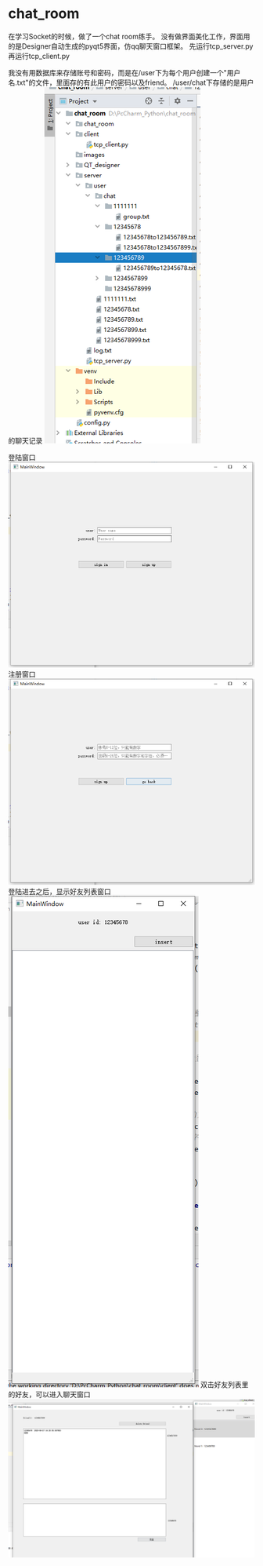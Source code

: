 # chat_room

在学习Socket的时候，做了一个chat room练手。  没有做界面美化工作，界面用的是Designer自动生成的pyqt5界面，仿qq聊天窗口框架。
先运行tcp_server.py
再运行tcp_client.py

我没有用数据库来存储账号和密码，而是在/user下为每个用户创建一个"用户名.txt"的文件，里面存的有此用户的密码以及friend。
/user/chat下存储的是用户的聊天记录
![](https://github.com/Tjuvenile/chat_room/raw/master/project_screenshot/file_list.png)

登陆窗口
![](https://github.com/Tjuvenile/chat_room/raw/master/project_screenshot/login.png)
注册窗口
![](https://github.com/Tjuvenile/chat_room/raw/master/project_screenshot/register.png)
登陆进去之后，显示好友列表窗口
![](https://github.com/Tjuvenile/chat_room/raw/master/project_screenshot/friend_list.png)
双击好友列表里的好友，可以进入聊天窗口
![](https://github.com/Tjuvenile/chat_room/raw/master/project_screenshot/chat_window.png)


